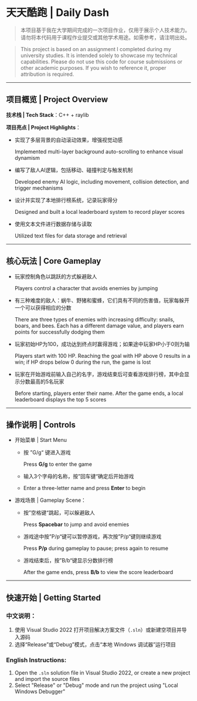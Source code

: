 # 天天酷跑 | Daily Dash

> 本项目基于我在大学期间完成的一次项目作业，仅用于展示个人技术能力。请勿将本代码用于课程作业提交或其他学术用途。如需参考，请注明出处。

> This project is based on an assignment I completed during my university studies. It is intended solely to showcase my technical capabilities. Please do not use this code for course submissions or other academic purposes. If you wish to reference it, proper attribution is required.

---

## 项目概览 | Project Overview

**技术栈 | Tech Stack**：C++ + raylib

**项目亮点 | Project Highlights**：

- 实现了多层背景的自动滚动效果，增强视觉动感

  Implemented multi-layer background auto-scrolling to enhance visual dynamism

- 编写了敌人AI逻辑，包括移动、碰撞判定与触发机制

  Developed enemy AI logic, including movement, collision detection, and trigger mechanisms

- 设计并实现了本地排行榜系统，记录玩家得分

  Designed and built a local leaderboard system to record player scores

- 使用文本文件进行数据存储与读取

  Utilized text files for data storage and retrieval

---

## 核心玩法 | Core Gameplay

- 玩家控制角色以跳跃的方式躲避敌人

  Players control a character that avoids enemies by jumping

- 有三种难度的敌人：蜗牛、野猪和蜜蜂，它们具有不同的伤害值，玩家每躲开一个可以获得相应的分数

  There are three types of enemies with increasing difficulty: snails, boars, and bees. Each has a different damage value, and players earn points for successfully dodging them

- 玩家初始HP为100，成功达到终点时赢得游戏；如果途中玩家HP小于0则为输

  Players start with 100 HP. Reaching the goal with HP above 0 results in a win; if HP drops below 0 during the run, the game is lost

- 玩家在开始游戏前输入自己的名字，游戏结束后可查看游戏排行榜，其中会显示分数最高的5名玩家

  Before starting, players enter their name. After the game ends, a local leaderboard displays the top 5 scores

---

## 操作说明 | Controls

- 开始菜单 | Start Menu

  - 按 ”G/g“ 键进入游戏

    Press **G/g** to enter the game

  - 输入3个字母的名称，按”回车键“确定后开始游戏

  - Enter a three-letter name and press **Enter** to begin

- 游戏场景 | Gameplay Scene：

  - 按”空格键“跳起，可以躲避敌人

    Press **Spacebar** to jump and avoid enemies

  - 游戏途中按”P/p“键可以暂停游戏，再次按”P/p“键则继续游戏

    Press **P/p** during gameplay to pause; press again to resume

  - 游戏结束后，按”B/b“键显示分数排行榜

    After the game ends, press **B/b** to view the score leaderboard

---

## 快速开始 | Getting Started

### 中文说明：

1. 使用 Visual Studio 2022 打开项目解决方案文件（`.sln`）或新建空项目并导入源码  
2. 选择“Release”或“Debug”模式，点击“本地 Windows 调试器”运行项目  

### English Instructions:

1. Open the `.sln` solution file in Visual Studio 2022, or create a new project and import the source files  
2. Select "Release" or "Debug" mode and run the project using "Local Windows Debugger"  




